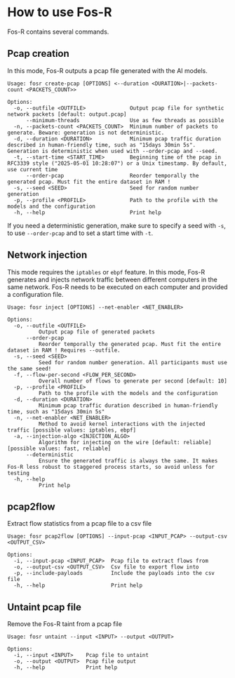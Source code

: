 # How to use Fos-R

Fos-R contains several commands.

## Pcap creation

In this mode, Fos-R outputs a pcap file generated with the AI models.

```
Usage: fosr create-pcap [OPTIONS] <--duration <DURATION>|--packets-count <PACKETS_COUNT>>

Options:
  -o, --outfile <OUTFILE>              Output pcap file for synthetic network packets [default: output.pcap]
      --minimum-threads                Use as few threads as possible
  -n, --packets-count <PACKETS_COUNT>  Minimum number of packets to generate. Beware: generation is not deterministic.
  -d, --duration <DURATION>            Minimum pcap traffic duration described in human-friendly time, such as "15days 30min 5s". Generation is deterministic when used with --order-pcap and --seed.
  -t, --start-time <START_TIME>        Beginning time of the pcap in RFC3339 style ("2025-05-01 10:28:07") or a Unix timestamp. By default, use current time
      --order-pcap                     Reorder temporally the generated pcap. Must fit the entire dataset in RAM !
  -s, --seed <SEED>                    Seed for random number generation
  -p, --profile <PROFILE>              Path to the profile with the models and the configuration
  -h, --help                           Print help
```

If you need a deterministic generation, make sure to specify a seed with `-s`, to use `--order-pcap` and to set a start time with `-t`.

## Network injection

This mode requires the `iptables` or `ebpf` feature. In this mode, Fos-R generates and injects network traffic between different computers in the same network.
Fos-R needs to be executed on each computer and provided a configuration file.

```
Usage: fosr inject [OPTIONS] --net-enabler <NET_ENABLER>

Options:
  -o, --outfile <OUTFILE>
          Output pcap file of generated packets
      --order-pcap
          Reorder temporally the generated pcap. Must fit the entire dataset in RAM ! Requires --outfile.
  -s, --seed <SEED>
          Seed for random number generation. All participants must use the same seed!
  -f, --flow-per-second <FLOW_PER_SECOND>
          Overall number of flows to generate per second [default: 10]
  -p, --profile <PROFILE>
          Path to the profile with the models and the configuration
  -d, --duration <DURATION>
          Minimum pcap traffic duration described in human-friendly time, such as "15days 30min 5s"
  -n, --net-enabler <NET_ENABLER>
          Method to avoid kernel interactions with the injected traffic [possible values: iptables, ebpf]
  -a, --injection-algo <INJECTION_ALGO>
          Algorithm for injecting on the wire [default: reliable] [possible values: fast, reliable]
      --deterministic
          Ensure the generated traffic is always the same. It makes Fos-R less robust to staggered process starts, so avoid unless for testing
  -h, --help
          Print help
```

## pcap2flow

Extract flow statistics from a pcap file to a csv file

```
Usage: fosr pcap2flow [OPTIONS] --input-pcap <INPUT_PCAP> --output-csv <OUTPUT_CSV>

Options:
  -i, --input-pcap <INPUT_PCAP>  Pcap file to extract flows from
  -o, --output-csv <OUTPUT_CSV>  Csv file to export flow into
  -p, --include-payloads         Include the payloads into the csv file
  -h, --help                     Print help
```

## Untaint pcap file

Remove the Fos-R taint from a pcap file

```
Usage: fosr untaint --input <INPUT> --output <OUTPUT>

Options:
  -i, --input <INPUT>    Pcap file to untaint
  -o, --output <OUTPUT>  Pcap file output
  -h, --help             Print help
```
